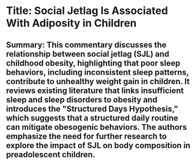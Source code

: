 # Title: Social Jetlag Is Associated With Adiposity in Children

## Summary: This commentary discusses the relationship between social jetlag (SJL) and childhood obesity, highlighting that poor sleep behaviors, including inconsistent sleep patterns, contribute to unhealthy weight gain in children. It reviews existing literature that links insufficient sleep and sleep disorders to obesity and introduces the "Structured Days Hypothesis," which suggests that a structured daily routine can mitigate obesogenic behaviors. The authors emphasize the need for further research to explore the impact of SJL on body composition in preadolescent children.